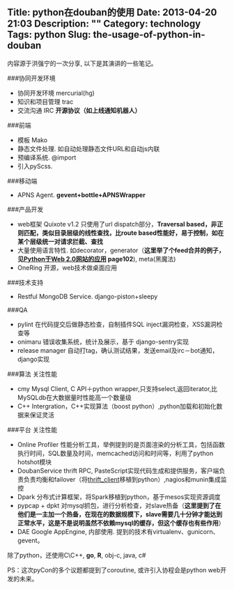 Title: python在douban的使用
Date: 2013-04-20 21:03
Description: ""
Category: technology
Tags: python
Slug: the-usage-of-python-in-douban
---

内容源于洪强宁的一次分享, 以下是其演讲的一些笔记。

###协同开发环境
* 协同开发环境 mercurial(hg)
* 知识和项目管理 trac
* 交流沟通 IRC **开源协议（如上线通知机器人）**

###前端
* 模板 Mako
* 静态文件处理. 如自动处理静态文件URL和自动js内联
* 预编译系统. @import
* 引入pyScss.

###移动端
* APNS Agent.  **gevent+bottle+APNSWrapper**

###产品开发
* web框架 Quixote v1.2 只使用了url dispatch部分，**Traversal based，非正则匹配，类似目录层级的线性查找，比route based性能好，易于控制，如在某个层级统一对请求拦截、查找**
* 大量使用语言特性. 如decorator，generator（**这里举了个feed合并的例子，见[Python于Web 2.0网站的应用](http://slidesha.re/tVis) page102**), meta(黑魔法)
* OneRing 开源，web技术做桌面应用

###技术支持
* Restful MongoDB Service.   django-piston+sleepy

###QA
* pylint 在代码提交后做静态检查，自制插件SQL inject漏洞检查，XSS漏洞检查等
* onimaru 错误收集系统，统计及展示，基于 django-sentry实现
* release manager 自动打tag，确认测试结果，发送email及irc－bot通知，django实现

###算法
关注性能

* cmy Mysql Client, C API＋python wrapper,只支持select,返回iterator,比MySQLdb在大数据量时性能高一个数量级
* C++ Intergration，C++实现算法（boost python）,python加载和初始化数据来保证灵活

###平台
关注性能

* Online Profiler 性能分析工具，举例提到的是页面渲染的分析工具，包括函数执行时间，SQL数量及时间，memcached访问和时间等，利用了python hotshot模块
* DoubanService thrift RPC, PasteScript实现代码生成和提供服务，客户端负责负责均衡和failover（将[thrift_client](https://github.com/twitter/thrift_client)移植到python）,nagios和munin集成监控
* Dpark 分布式计算框架，将Spark移植到python，基于mesos实现资源调度
* pypcap + dpkt 对mysql抓包，进行分析检查，对slave热备（**这里提到了在他们是一主加一个热备，在现在的数据规模下，slave需要几十分钟才能达到正常水平，这是不是说明虽然不依赖mysql的缓存，但这个缓存也有些作用**）
* DAE Google AppEngine, 内部使用. 提到的技术有virtualenv、gunicorn、gevent。

除了python，还使用C\C++, **go**, **R**, obj-c, java, c#

PS：这次pyCon的多个议题都提到了coroutine, 或许引入协程会是python web开发的未来。
